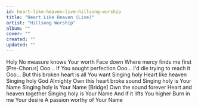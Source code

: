 ```yaml
---
id: heart-like-heaven-live-hillsong-worship
title: "Heart Like Heaven (Live)"
artist: "Hillsong Worship"
album: ""
cover: ""
created: ""
updated: ""
---
```


Holy
No measure knows Your worth
Face down
Where mercy finds me first
[Pre-Chorus]
Ooo...  If You sought perfection
Ooo... I'd die trying to reach it
Ooo... But this broken heart is all You want
Singing holy
Heart like heaven
Singing holy
God Almighty
Own this heart broke sound
Singing holy is Your Name
Singing holy is Your Name
[Bridge]
Own the sound forever
Heart and heaven together
Singing holy is Your Name
And if it lifts You higher
Burn in me Your desire
A passion worthy of Your Name